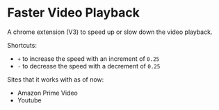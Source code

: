 # Faster Video Playback
A chrome extension (V3) to speed up or slow down the video playback.

Shortcuts:
- `+` to increase the speed with an increment of `0.25`
- `-` to decrease the speed with a decrement of `0.25`

Sites that it works with as of now:
- Amazon Prime Video
- Youtube
